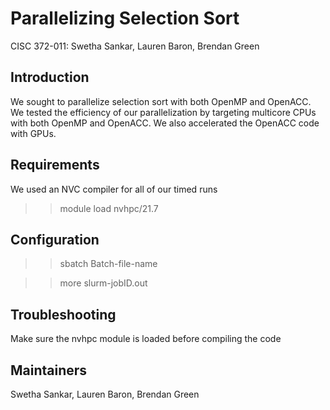 # Parallelizing Selection Sort
CISC 372-011: Swetha Sankar, Lauren Baron, Brendan Green


## Introduction 
We sought to parallelize selection sort with both OpenMP and OpenACC. We tested the efficiency of our parallelization by targeting multicore CPUs with both OpenMP and OpenACC. We also accelerated the OpenACC code with GPUs.

## Requirements
We used an NVC compiler for all of our timed runs
>> module load nvhpc/21.7

## Configuration

>> sbatch Batch-file-name


>> more slurm-jobID.out

## Troubleshooting
Make sure the nvhpc module is loaded before compiling the code

## Maintainers
Swetha Sankar, Lauren Baron, Brendan Green
